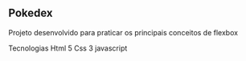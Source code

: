 Pokedex
---

Projeto desenvolvido para praticar os principais conceitos de flexbox

Tecnologias 
Html 5
Css 3
javascript
